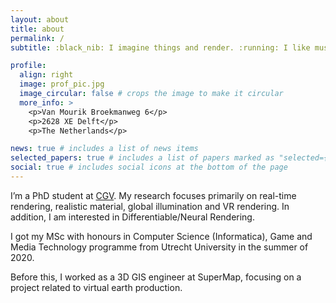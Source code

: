 ```yaml
---
layout: about
title: about
permalink: /
subtitle: :black_nib: I imagine things and render. :running: I like music while running. 

profile:
  align: right
  image: prof_pic.jpg
  image_circular: false # crops the image to make it circular
  more_info: >
    <p>Van Mourik Broekmanweg 6</p>
    <p>2628 XE Delft</p>
    <p>The Netherlands</p>

news: true # includes a list of news items
selected_papers: true # includes a list of papers marked as "selected={true}"
social: true # includes social icons at the bottom of the page
---
```


I’m a PhD student at [CGV](https://graphics.tudelft.nl/). My research focuses primarily on real-time rendering, realistic material, global illumination and VR rendering. In addition, I am interested in Differentiable/Neural Rendering.

I got my MSc with honours in Computer Science (Informatica), Game and Media Technology programme from Utrecht University in the summer of 2020.

Before this, I worked as a 3D GIS engineer at SuperMap, focusing on a project related to virtual earth production.
